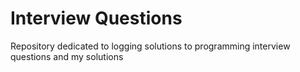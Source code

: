 # Interview Questions
Repository dedicated to logging solutions to programming interview questions and my solutions
